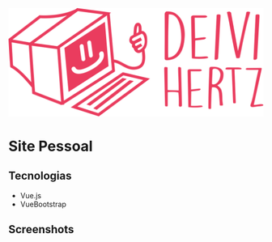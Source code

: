 ![Logo](https://github.com/dhertzb/deivihertz/blob/main/src/assets/logo.svg)


# Site Pessoal


## Tecnologias

 - Vue.js
 - VueBootstrap

## Screenshots

